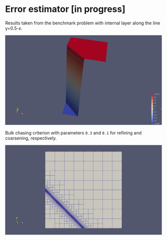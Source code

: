 # Error estimator [in progress]


Results taken from the benchmark problem with internal layer along the line y=0.5-x.


![Screenshot](warp_by_scalar_solution_layer.png)

Bulk chasing criterion with parameters `0.3` and `0.1` for refining and coarsening, respectively.

![Screenshot](refined_mesh_internal_layer.png)
